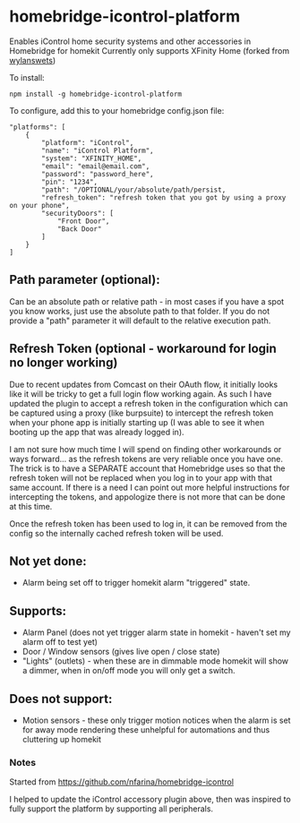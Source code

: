 # homebridge-icontrol-platform

Enables iControl home security systems and other accessories in Homebridge for homekit
Currently only supports XFinity Home (forked from [wylanswets](https://github.com/wylanswets/homebridge-icontrol-platform))

To install:

    npm install -g homebridge-icontrol-platform

To configure, add this to your homebridge config.json file:
    
    
    "platforms": [
        {
            "platform": "iControl",
            "name": "iControl Platform",
            "system": "XFINITY_HOME",
            "email": "email@email.com",
            "password": "password_here",
            "pin": "1234",
            "path": "/OPTIONAL/your/absolute/path/persist,
            "refresh_token": "refresh token that you got by using a proxy on your phone",
            "securityDoors": [
                "Front Door",
                "Back Door"
            ]
        }
    ]


## Path parameter (optional): 
Can be an absolute path or relative path - in most cases if you have a spot you know works, just use the absolute path to that folder. If you do not provide a "path" parameter it will default to the relative execution path.

## Refresh Token (optional - workaround for login no longer working)
Due to recent updates from Comcast on their OAuth flow, it initially looks like it will be tricky to get a full login flow working again. As such I have updated the plugin to accept a refresh token in the configuration which can be captured using a proxy (like burpsuite) to intercept the refresh token when your phone app is initially starting up (I was able to see it when booting up the app that was already logged in).

I am not sure how much time I will spend on finding other workarounds or ways forward... as the refresh tokens are very reliable once you have one. The trick is to have a SEPARATE account that Homebridge uses so that the refresh token will not be replaced when you log in to your app with that same account. If there is a need I can point out more helpful instructions for intercepting the tokens, and appologize there is not more that can be done at this time.

Once the refresh token has been used to log in, it can be removed from the config so the internally cached refresh token will be used.

## Not yet done:
* Alarm being set off to trigger homekit alarm "triggered" state.

## Supports:
* Alarm Panel (does not yet trigger alarm state in homekit - haven't set my alarm off to test yet)
* Door / Window sensors (gives live open / close state)
* "Lights" (outlets) - when these are in dimmable mode homekit will show a dimmer, when in on/off mode you will only get a switch. 

## Does not support:
* Motion sensors - these only trigger motion notices when the alarm is set for away mode rendering these unhelpful for automations and thus cluttering up homekit


### Notes
Started from https://github.com/nfarina/homebridge-icontrol

I helped to update the iControl accessory plugin above, then was inspired to fully support the platform by supporting all peripherals.
